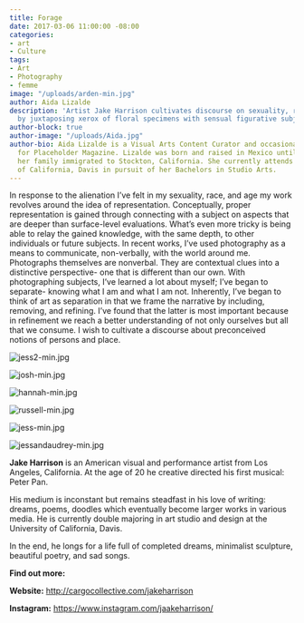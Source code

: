 ```yaml
---
title: Forage
date: 2017-03-06 11:00:00 -08:00
categories:
- art
- Culture
tags:
- Art
- Photography
- femme
image: "/uploads/arden-min.jpg"
author: Aida Lizalde
description: 'Artist Jake Harrison cultivates discourse on sexuality, race, and representation,
  by juxtaposing xerox of floral specimens with sensual figurative subjects.   '
author-block: true
author-image: "/uploads/Aida.jpg"
author-bio: Aida Lizalde is a Visual Arts Content Curator and occasional contributor
  for Placeholder Magazine. Lizalde was born and raised in Mexico until age 15, when
  her family immigrated to Stockton, California. She currently attends the University
  of California, Davis in pursuit of her Bachelors in Studio Arts.
---
```


In response to the alienation I’ve felt in my sexuality, race, and age my work revolves around the idea of representation. Conceptually, proper representation is gained through connecting with a subject on aspects that are deeper than surface-level evaluations. What’s even more tricky is being able to relay the gained knowledge, with the same depth, to other individuals or future subjects. In recent works, I’ve used photography as a means to communicate, non-verbally, with the world around me. Photographs themselves are nonverbal. They are contextual clues into a distinctive perspective- one that is different than our own. With photographing subjects, I’ve learned a lot about myself; I’ve began to separate- knowing what I am and what I am not. Inherently, I’ve began to think of art as separation in that we frame the narrative by including, removing, and refining. I’ve found that the latter is most important because in refinement we reach a better understanding of not only ourselves but all that we consume. I wish to cultivate a discourse about preconceived notions of persons and place.

![jess2-min.jpg](/uploads/jess2-min.jpg)

![josh-min.jpg](/uploads/josh-min.jpg)

![hannah-min.jpg](/uploads/hannah-min.jpg)

![russell-min.jpg](/uploads/russell-min.jpg)

![jess-min.jpg](/uploads/jess-min.jpg)

![jessandaudrey-min.jpg](/uploads/jessandaudrey-min.jpg)

**Jake Harrison** is an American visual and performance artist from Los Angeles, California. At the age of 20 he creative directed his first musical: Peter Pan.

His medium is inconstant but remains steadfast in his love of writing: dreams, poems, doodles which eventually become larger works in various media. He is currently double majoring in art studio and design at the University of California, Davis.

In the end, he longs for a life full of completed dreams, minimalist sculpture, beautiful poetry, and sad songs.

**Find out more:**

**Website:** http://cargocollective.com/jakeharrison 

**Instagram:** https://www.instagram.com/jaakeharrison/

